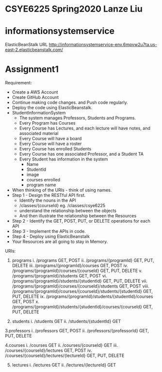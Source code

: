 # CSYE6225 Spring2020 Lanze Liu
# informationsystemservice
ElasticBeanStalk URL
http://informationsystemservice-env.6mpvw2u7ta.us-east-2.elasticbeanstalk.com/
# Assignment1
Requirement:
- Create a AWS Account
- Create GitHub Account
- Continue making code changes. and Push code regularly.
- Deploy the code using ElasticBeanstalk.
- StudentInformationSystem 
     - The system manages Professors, Students and Programs.
     - Every Program has Courses
     - Every Course has Lectures, and each lecture will have notes, and associated material
     - Every Course will have a board
     - Every Course will have a roster 
     - Every Course has enrolled Students
     - Every Course has one associated Professor, and a Student TA
     - Every Student has information in the system 
          - Name        
          - StudentId
          - image     
          - courses enrolled
          - program name
- When thinking of the URIs - think of using names. 
- Step 1 - Design the RESTful API first. 
     - Identify the nouns in the API
     - /classes/{courseId}  eg. /classes/csye6225
     - understand the relationship between the objects 
     - And then illustrate the relationship between the Resources
- Step 2 - Identify the GET, POST, PUT, or DELETE operations for each API
- Step 3 - Implement the APIs in code. 
- Step 4 - Deploy using ElasticBeanstalk
- Your Resources are all going to stay in Memory.

URIs:
1. programs
  i. /programs GET, POST
  ii. /programs/{programId} GET, PUT, DELETE
  iii. /programs/{programId}/courses GET, POST
  iv. /programs/{programId}/courses/{courseId} GET, PUT, DELETE
  v. /programs/{programId}/students GET, POST
  vi. /programs/{programId}/students/{studentId} GET, PUT, DELETE
  vii. /programs/{programId}/courses/{courseId}/students GET, POST
  viii. /programs/{programId}/courses/{courseId}/students/{studentId} GET, PUT, DELETE
  ix. /programs/{programId}/students/{studentId}/courses GET, POST
  x. /programs/{programId}/students/{studentId}/courses/{courseId} GET, PUT, DELETE
  
2. students
  i. /students GET
  ii. /students/{studentId} GET

3.professors
  i. /professors GET, POST
  ii. /professors/{professorId} GET, PUT, DELETE
  
4.courses
  i. /courses GET
  ii. /courses/{courseId} GET
  iii. /courses/{courseId}/lectures GET, POST
  iv. /courses/{courseId}/lectures/{lectureId} GET, PUT, DELETE
  
5. lectures
  i. /lectures GET
  ii. /lectures/{lectureId} GET
